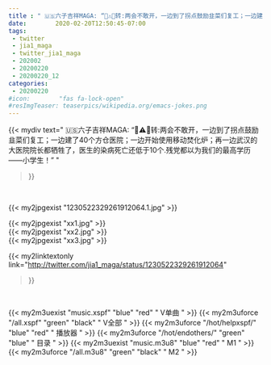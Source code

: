 ```yaml
---
title : " 🇺🇸六子吉祥MAGA: “🦠⚠️🦠转:两会不敢开，一边到了拐点鼓励韭菜们复工；一边建了40个方仓医院；一边开始使用移动焚化炉；再一边武汉的大医院院长都牺牲了，医生的染病死亡还低于10个.残党都以为我们的最高学历——小学生！”  "
date:        2020-02-20T12:50:45-07:00
tags:
 - twitter
 - jia1_maga
 - twitter_jia1_maga
 - 202002
 - 20200220
 - 20200220_12
categories:
 - 20200220
#icon:        "fas fa-lock-open"
#resImgTeaser: teaserpics/wikipedia.org/emacs-jokes.png
---
```


{{< mydiv text=" 🇺🇸六子吉祥MAGA: “🦠⚠️🦠转:两会不敢开，一边到了拐点鼓励韭菜们复工；一边建了40个方仓医院；一边开始使用移动焚化炉；再一边武汉的大医院院长都牺牲了，医生的染病死亡还低于10个.残党都以为我们的最高学历——小学生！”  "
>}}
<br>


 {{< my2jpgexist "1230522329261912064.1.jpg" >}}<br> 

{{< my2jpgexist "xx1.jpg" >}}<br>
{{< my2jpgexist "xx2.jpg" >}}<br>
{{< my2jpgexist "xx3.jpg" >}}<br>


{{< my2linktextonly link="http://twitter.com/jia1_maga/status/1230522329261912064"
>}}


<br>

{{< my2m3uexist "music.xspf"        "blue"   "red"    " V单曲 " >}} {{< my2m3uforce "/all.xspf"         "green"  "black"  " V全部 " >}} {{< my2m3uforce "/hot/helpxspf/"    "blue"   "red"    " 播放器 " >}} {{< my2m3uforce "/hot/endothers/"   "green"  "blue"   " 目录 " >}} {{< my2m3uexist "music.m3u8"        "blue"   "red"    " M1 " >}} {{< my2m3uforce "/all.m3u8"         "green"  "black"  " M2 " >}} 
